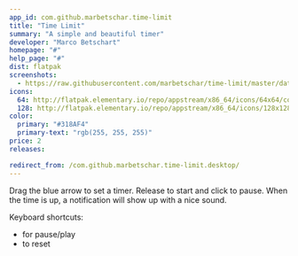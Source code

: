 ```yaml
---
app_id: com.github.marbetschar.time-limit
title: "Time Limit"
summary: "A simple and beautiful timer"
developer: "Marco Betschart"
homepage: "#"
help_page: "#"
dist: flatpak
screenshots:
  - https://raw.githubusercontent.com/marbetschar/time-limit/master/data/screenshots/Dark-Light-Accent-Variants-Background.png
icons:
  64: http://flatpak.elementary.io/repo/appstream/x86_64/icons/64x64/com.github.marbetschar.time-limit.png
  128: http://flatpak.elementary.io/repo/appstream/x86_64/icons/128x128/com.github.marbetschar.time-limit.png
color:
  primary: "#318AF4"
  primary-text: "rgb(255, 255, 255)"
price: 2
releases:

redirect_from: /com.github.marbetschar.time-limit.desktop/
---
```


<p>Drag the blue arrow to set a timer. Release to start and click to pause. When the time is up, a notification will show up with a nice sound.</p>
<p>Keyboard shortcuts:</p>
<ul>
<li>for pause/play</li>
<li>to reset</li>
</ul>